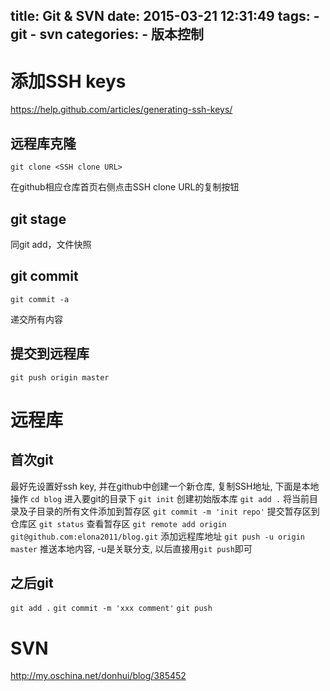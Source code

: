 title: Git & SVN
date: 2015-03-21 12:31:49
tags: 
    - git
    - svn
categories:
      - 版本控制
---

# 添加SSH keys
https://help.github.com/articles/generating-ssh-keys/

## 远程库克隆
```
git clone <SSH clone URL>
```
<SSH clone URL> 在github相应仓库首页右侧点击SSH clone URL的复制按钮

## git stage
同git add，文件快照

## git commit
```
git commit -a
```
递交所有内容

## 提交到远程库
```
git push origin master
```

# 远程库
## 首次git
最好先设置好ssh key, 并在github中创建一个新仓库, 复制SSH地址, 下面是本地操作
``cd blog`` 进入要git的目录下
``git init`` 创建初始版本库
``git add .`` 将当前目录及子目录的所有文件添加到暂存区
``git commit -m 'init repo'`` 提交暂存区到仓库区
``git status`` 查看暂存区
``git remote add origin git@github.com:elona2011/blog.git`` 添加远程库地址
``git push -u origin master`` 推送本地内容, -u是关联分支, 以后直接用``git push``即可

## 之后git
``git add .``
``git commit -m 'xxx comment'``
``git push``

# SVN
http://my.oschina.net/donhui/blog/385452